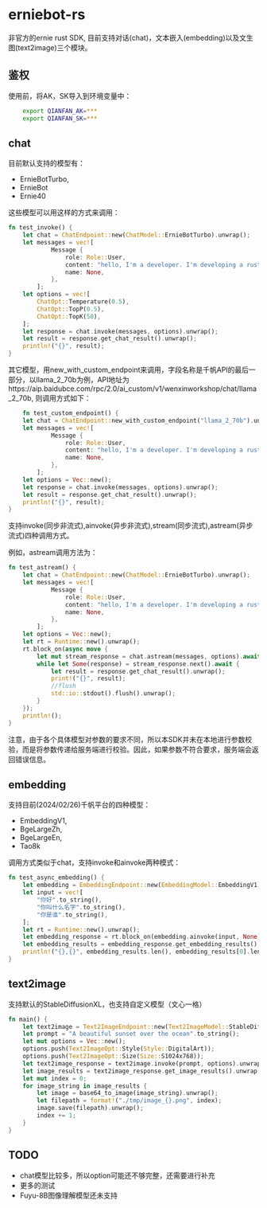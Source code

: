 # erniebot-rs

非官方的ernie rust SDK, 目前支持对话(chat)，文本嵌入(embedding)以及文生图(text2image)三个模块。

## 鉴权

使用前，将AK，SK导入到环境变量中：
```bash
    export QIANFAN_AK=***
    export QIANFAN_SK=***
```

## chat

目前默认支持的模型有：
* ErnieBotTurbo,
* ErnieBot
* Ernie40

这些模型可以用这样的方式来调用：

```rust
fn test_invoke() {
    let chat = ChatEndpoint::new(ChatModel::ErnieBotTurbo).unwrap();
    let messages = vec![
            Message {
                role: Role::User,
                content: "hello, I'm a developer. I'm developing a rust SDK for qianfan LLM. If you get this message, that means I successfully send you this message using invoke method".to_string(),
                name: None,
            },
        ];
    let options = vec![
        ChatOpt::Temperature(0.5),
        ChatOpt::TopP(0.5),
        ChatOpt::TopK(50),
    ];
    let response = chat.invoke(messages, options).unwrap();
    let result = response.get_chat_result().unwrap();
    println!("{}", result);
}
```

其它模型，用new_with_custom_endpoint来调用，字段名称是千帆API的最后一部分，以llama_2_70b为例，API地址为https://aip.baidubce.com/rpc/2.0/ai_custom/v1/wenxinworkshop/chat/llama_2_70b, 则调用方式如下：

```rust
    fn test_custom_endpoint() {
    let chat = ChatEndpoint::new_with_custom_endpoint("llama_2_70b").unwrap();
    let messages = vec![
            Message {
                role: Role::User,
                content: "hello, I'm a developer. I'm developing a rust SDK for qianfan LLM. If you get this message, that means I successfully send you this message using a custom endpoint".to_string(),
                name: None,
            },
        ];
    let options = Vec::new();
    let response = chat.invoke(messages, options).unwrap();
    let result = response.get_chat_result().unwrap();
    println!("{}", result);
}
```

支持invoke(同步非流式),ainvoke(异步非流式),stream(同步流式),astream(异步流式)四种调用方式。

例如，astream调用方法为：

```rust
fn test_astream() {
    let chat = ChatEndpoint::new(ChatModel::ErnieBotTurbo).unwrap();
    let messages = vec![
            Message {
                role: Role::User,
                content: "hello, I'm a developer. I'm developing a rust SDK for qianfan LLM. If you get this message, that means I successfully send you this message using async stream method. Now reply to me a message as long as possible so that I can test if this function doing well".to_string(),
                name: None,
            },
        ];
    let options = Vec::new();
    let rt = Runtime::new().unwrap();
    rt.block_on(async move {
        let mut stream_response = chat.astream(messages, options).await.unwrap();
        while let Some(response) = stream_response.next().await {
            let result = response.get_chat_result().unwrap();
            print!("{}", result);
            //flush
            std::io::stdout().flush().unwrap();
        }
    });
    println!();
}
```

注意，由于各个具体模型对参数的要求不同，所以本SDK并未在本地进行参数校验，而是将参数传递给服务端进行校验。因此，如果参数不符合要求，服务端会返回错误信息。

## embedding

支持目前(2024/02/26)千帆平台的四种模型：
* EmbeddingV1,
* BgeLargeZh,
* BgeLargeEn,
* Tao8k

调用方式类似于chat，支持invoke和ainvoke两种模式：

```rust
fn test_async_embedding() {
    let embedding = EmbeddingEndpoint::new(EmbeddingModel::EmbeddingV1).unwrap();
    let input = vec![
        "你好".to_string(),
        "你叫什么名字".to_string(),
        "你是谁".to_string(),
    ];
    let rt = Runtime::new().unwrap();
    let embedding_response = rt.block_on(embedding.ainvoke(input, None)).unwrap();
    let embedding_results = embedding_response.get_embedding_results().unwrap();
    println!("{},{}", embedding_results.len(), embedding_results[0].len());
}
```

## text2image

支持默认的StableDiffusionXL，也支持自定义模型（文心一格）

```rust
fn main() {
    let text2image = Text2ImageEndpoint::new(Text2ImageModel::StableDiffusionXL).unwrap();
    let prompt = "A beautiful sunset over the ocean".to_string();
    let mut options = Vec::new();
    options.push(Text2ImageOpt::Style(Style::DigitalArt));
    options.push(Text2ImageOpt::Size(Size::S1024x768));
    let text2image_response = text2image.invoke(prompt, options).unwrap();
    let image_results = text2image_response.get_image_results().unwrap();
    let mut index = 0;
    for image_string in image_results {
        let image = base64_to_image(image_string).unwrap();
        let filepath = format!("./tmp/image_{}.png", index);
        image.save(filepath).unwrap();
        index += 1;
    }
}
```

## TODO

* chat模型比较多，所以option可能还不够完整，还需要进行补充
* 更多的测试
* Fuyu-8B图像理解模型还未支持